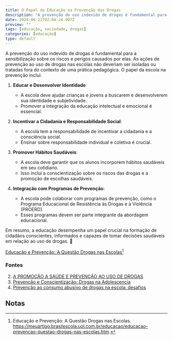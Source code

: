 ```yaml
---
title: O Papel da Educação na Prevenção das Drogas
description: "A prevenção do uso indevido de drogas é fundamental para a sensibilização sobre os riscos e perigos causados por elas."
date: 2024-06-21T02:04:24.907Z
preview: ""
tags: [educação, sociedade, drogas]
categories: [educação]
type: default
---
```


A prevenção do uso indevido de drogas é fundamental para a sensibilização sobre os riscos e perigos causados por elas. As ações de prevenção ao uso de drogas nas escolas não deveriam ser isoladas ou tratadas fora do contexto de uma prática pedagógica. O papel da escola na prevenção inclui:

1. **Educar e Desenvolver Identidade**:
   - A escola deve ajudar crianças e jovens a buscarem e desenvolverem sua identidade e subjetividade.
   - Promover a integração da educação intelectual e emocional é essencial.

2. **Incentivar a Cidadania e Responsabilidade Social**:
   - A escola tem a responsabilidade de incentivar a cidadania e a consciência social.
   - Ensinar sobre responsabilidade individual e coletiva é crucial.

3. **Promover Hábitos Saudáveis**:
   - A escola deve garantir que os alunos incorporem hábitos saudáveis em seu cotidiano.
   - Isso inclui a conscientização sobre os riscos das drogas e a promoção de escolhas saudáveis.

4. **Integração com Programas de Prevenção**:
   - A escola pode colaborar com programas de prevenção, como o Programa Educacional de Resistência às Drogas e à Violência (PROERD).
   - Esses programas devem ser parte integrante da abordagem educacional.

Em resumo, a educação desempenha um papel crucial na formação de cidadãos conscientes, informados e capazes de tomar decisões saudáveis em relação ao uso de drogas. 🌟

[Educação e Prevenção: A Questão Drogas nas Escolas](https://meuartigo.brasilescola.uol.com.br/educacao/educacao-prevencao-questao-drogas-nas-escolas.htm)[^1]

### Fontes

2. [A PROMOÇÃO A SAÚDE E PREVENÇÃO AO USO DE DROGAS](https://bing.com/search?q=papel+da+educa%c3%a7%c3%a3o+na+preven%c3%a7%c3%a3o+do+uso+de+drogas)
3. [Prevenção e Conscientização: Drogas na Adolescencia](https://clinicasvillela.com.br/drogas-na-adolescencia/)
4. [Prevenção ao consumo abusivo de drogas na escola: desafios](https://www.scielo.br/j/ep/a/wjPTbvr3DKY9FCpLZPCdt8M/)

## Notas

[^1]: Educação e Prevenção: A Questão Drogas nas Escolas. https://meuartigo.brasilescola.uol.com.br/educacao/educacao-prevencao-questao-drogas-nas-escolas.htm.
